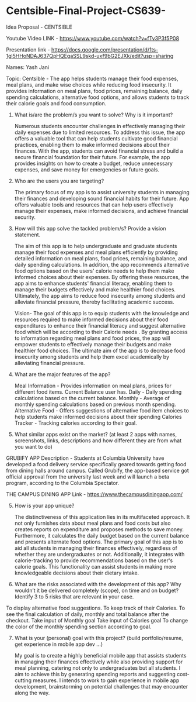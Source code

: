 # Centsible-Final-Project-CS639-

Idea Proposal -  CENTSIBLE

Youtube Video LINK - https://www.youtube.com/watch?v=fTv3P3f5P08

Presentation link - https://docs.google.com/presentation/d/1ts-1gl5HHoNDAJ637QpHQEgaSSL9skd-uxf9bG2EJXk/edit?usp=sharing


Names: Yash Jani 

Topic:  Centsible - The app helps students manage their food expenses, meal plans, and make wise choices while reducing food insecurity. 
It provides information on meal plans, food prices, remaining balance, daily spending calculations, alternative food options, and allows
students to track their calorie goals and food consumption.


1) What is/are the problem/s you want to solve? Why is it important?

   Numerous students encounter challenges in effectively managing their daily expenses due to limited resources. 
   To address this issue, the app offers a valuable tool that can help students cultivate good financial practices, 
   enabling them to make informed decisions about their finances. With the app, students can avoid financial stress 
   and build a secure financial foundation for their future. For example, the app provides insights on how to create a budget, 
   reduce unnecessary expenses, and save money for emergencies or future goals.


2) Who are the users you are targeting?

   The primary focus of  my app is to assist university students in managing their finances and developing sound financial habits for their future. 
   App offers valuable tools and resources that can help users effectively manage their expenses, make informed decisions, and achieve financial security.


3) How will this app solve the tackled problem/s? Provide a vision statement.

   The aim of this app is to help undergraduate and graduate students manage their food expenses and meal plans efficiently by providing detailed 
   information on meal plans, food prices, remaining balance, and daily spending calculations. In addition, the app recommends alternative food 
   options based on the users' calorie needs to help them make informed choices about their expenses. By offering these resources, the app aims to 
   enhance students' financial literacy, enabling them to manage their budgets effectively and make healthier food choices. Ultimately, the app aims 
   to reduce food insecurity among students and alleviate financial pressure, thereby facilitating academic success.

   Vision- 
   The goal of this app is to equip students with the knowledge and resources required to make informed decisions about their food expenditures to
   enhance their financial literacy and suggest alternative food which will be according to their Calorie needs . By granting access to information 
   regarding meal plans and food prices, the app will empower students to effectively manage their budgets and make healthier food choices. 
   The ultimate aim of the app is to decrease food insecurity among students and help them excel academically by alleviating financial pressure.



3)  What are the major features of the app?

    Meal Information - Provides information on meal plans, prices for different   food items. 
    Current Balance user has.
    Daily - Daily spending calculations based on the current balance.
    Monthly - Average of monthly spending calculations based on previous month spending.
    Alternative Food - Offers suggestions of alternative food item choices to help students make informed decisions about their spending
    Calories Tracker - Tracking calories according to their goal.




4)  What similar apps exist on the market? (at least 2 apps with names, screenshots, links,  descriptions and how different they are from what you want to do)

   GRUBIFY APP
   Description - Students at Columbia University have developed a food delivery service specifically geared towards getting food from dining halls around campus. Called Grubify, the app-based service got official approval from the university last week and will launch a beta program, according to the Columbia Spectator.

   THE CAMPUS DINING APP
   Link - https://www.thecampusdiningapp.com/


5)  How is your app unique?

    The distinctiveness of this application lies in its multifaceted approach. It not only furnishes data about meal plans and food costs but also creates 
    reports on expenditure and proposes methods to save money. Furthermore, it calculates the daily budget based on the current balance and presents alternate 
    food options. The primary goal of this app is to aid all students in managing their finances effectively, regardless of whether they are undergraduates or not. 
    Additionally, it integrates with calorie-tracking  to provide recommendations based on the user's calorie goals. This functionality can assist students 
    in making more knowledgeable decisions about their dietary intake.

6)  What are the risks associated with the development of this app? Why wouldn’t it be delivered completely (scope), on time and on budget? Identify 3 to 5 risks that are relevant in your case.
   
   To display alternative food suggestions.
   To keep track of their Calories.
   To see the final calculation of daily, monthly and total balance after the checkout.
   Take input of Monthly goal
   Take input of Calories goal
   To change the color of the monthly spending section according to goal.

7)  What is your (personal) goal with this project? (build portfolio/resume, get experience in mobile app dev …)

    My goal is to create a highly beneficial mobile app that assists students in managing their finances effectively while also providing support for meal planning, 
    catering not only to undergraduates but all students. I aim to achieve this by generating spending reports and suggesting cost-cutting measures. 
    I intends to work to gain experience in mobile app development, brainstorming on potential challenges that  may encounter along the way.





